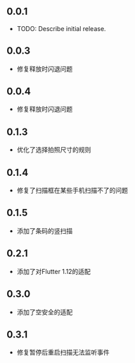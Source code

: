 ## 0.0.1

* TODO: Describe initial release.


## 0.0.3

* 修复释放时闪退问题

## 0.0.4

* 修复释放时闪退问题

## 0.1.3

* 优化了选择拍照尺寸的规则

## 0.1.4

* 修复了扫描框在某些手机扫描不了的问题
  
## 0.1.5

* 添加了条码的竖扫描

## 0.2.1

* 添加了对Flutter 1.12的适配
  
## 0.3.0

* 添加了空安全的适配

## 0.3.1

* 修复暂停后重启扫描无法监听事件